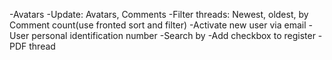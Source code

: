 -Avatars
-Update: Avatars, Comments
-Filter threads: Newest, oldest, by Comment count(use fronted sort and filter)
-Activate new user via email
-User personal identification number
-Search by
-Add checkbox to register
-PDF thread